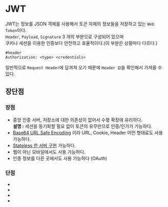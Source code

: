 # JWT
JWT는 정보를 JSON 객체를 사용해서 토큰 자체의 정보들을 저장하고 있는 `Web Token`이다.      
`Header`, `Payload`, `Signature` 3 개의 부분으로 구성되어 있으며          
쿠키나 세션을 이용한 인증보다 안전하고 효율적이다.(이 부분은 상황마다 다르다.)     
    
```
#header
Authorization: <type> <credentials> 
```

일반적으로 `Request Header`에 담겨져 오기 때문에 `Header 값`을 확인해서 가져올 수 있다.     

## 장단점  
### 장점 
* 중앙 인증 서버, 저장소에 대한 의존성이 없어서 수평 확장에 유리하다.      
  **설명 :** 세션을 동기화할 필요 없이 토큰의 유무만으로 인증/인가가 가능하다.      
* [Base64 URL Safe Encoding](https://babyprogram.tistory.com/50) 이라 URL, Cookie, Header 어떤 형태로도 사용 가능하다.    
* [Stateless 한 서버 구현](https://junshock5.tistory.com/83) 가능하다.    
* 웹이 아닌 모바일에서도 사용 가능허다.   
* 인증 정보를 다른 곳에서도 사용 가능하다 (OAuth)   

### 단점  
* 
*
*
*


  
  
